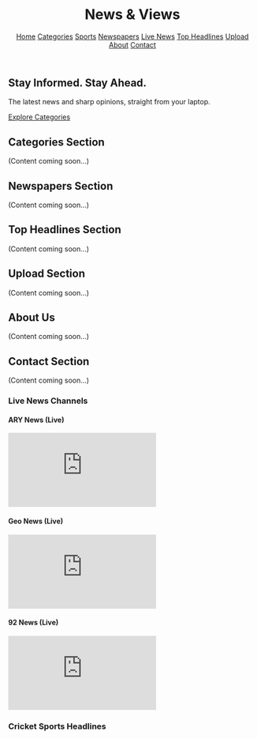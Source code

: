 <!DOCTYPE html>
<html lang="en">
<head>
  <meta charset="UTF-8" />
  <meta name="viewport" content="width=device-width, initial-scale=1.0" />
  <title>News & Views</title>
  <script src="https://cdn.tailwindcss.com"></script>
  <!-- Google AdSense Verification -->
  <script async src="https://pagead2.googlesyndication.com/pagead/js/adsbygoogle.js?client=ca-pub-6021770397712812"
       crossorigin="anonymous"></script>
  <style>
    body {
      background-image: url('https://images.unsplash.com/photo-1507525428034-b723cf961d3e?auto=format&fit=crop&w=1920&q=80');
      background-size: cover;
      background-attachment: fixed;
      background-repeat: no-repeat;
      background-position: center;
    }
    .blog-highlight {
      background: linear-gradient(135deg, #1e3a8a, #2563eb, #1e40af);
      border: 2px solid #facc15;
      box-shadow: 0 0 20px rgba(250, 204, 21, 0.7);
    }
    #header-news-controls {
      display: flex;
      gap: 1rem;
      align-items: center;
    }
  </style>
</head>
<body class="bg-gray-900 bg-opacity-90 text-white font-sans">

  <!-- Header -->
  <header class="bg-black bg-opacity-70 p-6 shadow-lg">
    <div class="container mx-auto flex justify-between items-center">
      <h1 class="text-3xl font-bold text-white">News & Views</h1>
      <nav class="hidden md:flex">
        <a href="#home" class="mx-4 hover:text-blue-400">Home</a>
        <a href="#categories" class="mx-4 hover:text-blue-400">Categories</a>
        <a href="#sports" class="mx-4 hover:text-blue-400">Sports</a>
        <a href="#newspapers" class="mx-4 hover:text-blue-400">Newspapers</a>
        <a href="#live-news" class="mx-4 hover:text-blue-400">Live News</a>
        <a href="#featured-news" class="mx-4 hover:text-blue-400">Top Headlines</a>
        <a href="#upload" class="mx-4 hover:text-blue-400">Upload</a>
        <a href="#about" class="mx-4 hover:text-blue-400">About</a>
        <a href="#contact" class="mx-4 hover:text-blue-400">Contact</a>
      </nav>
    </div>
  </header>

  <!-- Main Section -->
  <section id="home" class="h-screen flex items-center justify-center bg-black bg-opacity-50">
    <div class="bg-black bg-opacity-60 p-10 rounded-xl text-center max-w-xl">
      <h2 class="text-4xl font-bold mb-4">Stay Informed. Stay Ahead.</h2>
      <p class="text-lg mb-6">The latest news and sharp opinions, straight from your laptop.</p>
      <a href="#categories" class="bg-blue-600 hover:bg-blue-700 px-6 py-3 rounded-full transition">Explore Categories</a>
    </div>
  </section>

  <!-- Placeholder Sections for Navigation -->
  <section id="categories" class="py-12 px-4 text-center">
    <h2 class="text-2xl font-bold text-yellow-300">Categories Section</h2>
    <p class="text-white">(Content coming soon...)</p>
  </section>

  <section id="newspapers" class="py-12 px-4 text-center">
    <h2 class="text-2xl font-bold text-yellow-300">Newspapers Section</h2>
    <p class="text-white">(Content coming soon...)</p>
  </section>

  <section id="featured-news" class="py-12 px-4 text-center">
    <h2 class="text-2xl font-bold text-yellow-300">Top Headlines Section</h2>
    <p class="text-white">(Content coming soon...)</p>
  </section>

  <section id="upload" class="py-12 px-4 text-center">
    <h2 class="text-2xl font-bold text-yellow-300">Upload Section</h2>
    <p class="text-white">(Content coming soon...)</p>
  </section>

  <section id="about" class="py-12 px-4 text-center">
    <h2 class="text-2xl font-bold text-yellow-300">About Us</h2>
    <p class="text-white">(Content coming soon...)</p>
  </section>

  <section id="contact" class="py-12 px-4 text-center">
    <h2 class="text-2xl font-bold text-yellow-300">Contact Section</h2>
    <p class="text-white">(Content coming soon...)</p>
  </section>

  <!-- Live News Channels -->
  <section id="live-news" class="py-16 px-6 bg-gray-950 bg-opacity-90">
    <div class="max-w-6xl mx-auto">
      <h3 class="text-3xl font-bold mb-10 text-center text-white">Live News Channels</h3>
      <div class="grid grid-cols-1 md:grid-cols-3 gap-8">
        <div class="bg-gray-800 p-4 rounded-xl text-center shadow-lg">
          <h4 class="text-xl font-bold text-yellow-400 mb-2">ARY News (Live)</h4>
          <iframe class="w-full h-48" src="https://www.youtube.com/embed/live_stream?channel=UCqwUrj10mAEsqezcItqvwEw" frameborder="0" allowfullscreen></iframe>
        </div>
        <div class="bg-gray-800 p-4 rounded-xl text-center shadow-lg">
          <h4 class="text-xl font-bold text-yellow-400 mb-2">Geo News (Live)</h4>
          <iframe class="w-full h-48" src="https://www.youtube.com/embed/live_stream?channel=UCr8oc-LOaApCXWLjBp-F3CQ" frameborder="0" allowfullscreen></iframe>
        </div>
        <div class="bg-gray-800 p-4 rounded-xl text-center shadow-lg">
          <h4 class="text-xl font-bold text-yellow-400 mb-2">92 News (Live)</h4>
          <iframe class="w-full h-48" src="https://www.youtube.com/embed/live_stream?channel=UC27z6mRtD9pN7M3msqRBj2A" frameborder="0" allowfullscreen></iframe>
        </div>
      </div>
    </div>
  </section>

  <!-- Sports News Section -->
  <section id="sports" class="py-12 px-4">
    <div class="max-w-4xl mx-auto">
      <h3 class="text-2xl font-bold text-yellow-300 mb-4">Cricket Sports Headlines</h3>
      <ul id="sports-news-list" class="list-disc list-inside text-white space-y-2"></ul>
    </div>
  </section>

  <!-- News Fetch Scripts -->
  <script>
    async function fetchNews(url, updateCallback, fallbackMessage, append = false) {
      try {
        const response = await fetch(url);
        const data = await response.json();
        if (!data.items || !Array.isArray(data.items)) throw new Error('Invalid data format');
        updateCallback(data.items, null, append);
      } catch (error) {
        console.error("News fetch failed:", error);
        updateCallback(null, fallbackMessage);
      }
    }

    function updateSportsList(items, fallback, append = false) {
      const sportsList = document.getElementById('sports-news-list');
      if (!append) sportsList.innerHTML = '';
      if (!items) {
        if (!append) sportsList.innerHTML = `<li>${fallback}</li>`;
        return;
      }
      items.slice(0, 5).forEach(item => {
        const li = document.createElement('li');
        li.textContent = '🏏 ' + item.title;
        sportsList.appendChild(li);
      });
    }

    const newsFeeds = [
      {
        url: 'https://api.rss2json.com/v1/api.json?rss_url=https://www.espncricinfo.com/rss/content/story/feeds/0.xml',
        callback: updateSportsList,
        fallback: '⚠️ Unable to load Cricket news.'
      }
    ];

    function updateAllFeeds() {
      newsFeeds.forEach(feed => {
        fetchNews(feed.url, feed.callback, feed.fallback);
      });
    }

    updateAllFeeds();
    setInterval(updateAllFeeds, 60000);
  </script>

</body>
</html>
